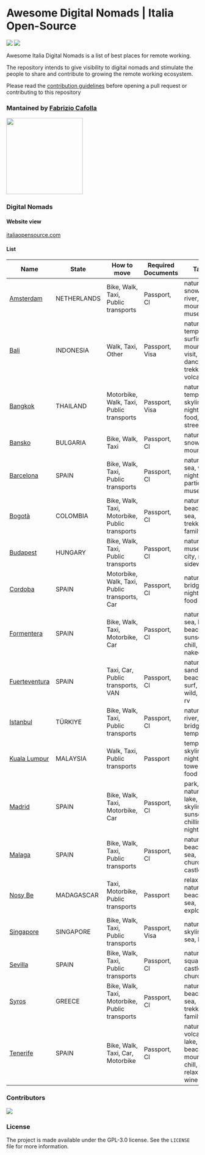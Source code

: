 # Awesome Digital Nomads | Italia Open-Source

<img src='https://img.shields.io/badge/list-19-green'> <img src='https://img.shields.io/github/last-commit/italia-opensource/awesome-italia-opensource/main'>

Awesome Italia Digital Nomads is a list of best places for remote working.

The repository intends to give visibility to digital nomads and stimulate the people to share and contribute to growing the remote working ecosystem.

Please read the [contribution guidelines](https://github.com/italia-opensource/awesome-italia-opensource/blob/main/CONTRIBUTING.md) before opening a pull request or contributing to this repository

### Mantained by [Fabrizio Cafolla](https://github.com/FabrizioCafolla)

<a href="https://opencollective.com/italia-open-source/donate" target="_blank"><img src="https://opencollective.com/italia-open-source/donate/button@2x.png?color=blue" width=200 /></a>

### Digital Nomads

#### Website view

[italiaopensource.com](https://italiaopensource.com/digital-nomads)

#### List

| Name                                                                       | State       | How to move                                    | Required Documents | Tags                                                                       |
| -------------------------------------------------------------------------- | ----------- | ---------------------------------------------- | ------------------ | -------------------------------------------------------------------------- |
| [Amsterdam](https://italiaopensource.com/digital-nomads/amsterdam)         | NETHERLANDS | Bike, Walk, Taxi, Public transports            | Passport, CI       | nature, snow, river, mountain, museums,                                    |
| [Bali](https://italiaopensource.com/digital-nomads/bali)                   | INDONESIA   | Walk, Taxi, Other                              | Passport, Visa     | nature, temples, surfing, mountain, visit, sea, dancing, trekking, volcano |
| [Bangkok](https://italiaopensource.com/digital-nomads/bangkok)             | THAILAND    | Motorbike, Walk, Taxi, Public transports       | Passport, Visa     | nature, temples, skyline, nightlife, food, street food                     |
| [Bansko](https://italiaopensource.com/digital-nomads/bansko)               | BULGARIA    | Bike, Walk, Taxi                               | Passport, CI       | nature, snow, lake, mountain                                               |
| [Barcelona](https://italiaopensource.com/digital-nomads/barcelona)         | SPAIN       | Bike, Walk, Taxi, Public transports            | Passport, CI       | nature, sea, wine, nightlife, parties, museums                             |
| [Bogotà](https://italiaopensource.com/digital-nomads/bogota)               | COLOMBIA    | Bike, Walk, Taxi, Motorbike, Public transports | Passport, CI       | nature, beach, sea, trekking, family                                       |
| [Budapest](https://italiaopensource.com/digital-nomads/budapest)           | HUNGARY     | Bike, Walk, Taxi, Public transports            | Passport, CI       | nature, museum, city, river, sidewalk                                      |
| [Cordoba](https://italiaopensource.com/digital-nomads/cordoba)             | SPAIN       | Motorbike, Walk, Taxi, Public transports, Car  | Passport, CI       | nature, bridge, nightlife, food                                            |
| [Formentera](https://italiaopensource.com/digital-nomads/formentera)       | SPAIN       | Bike, Walk, Taxi, Motorbike, Car               | Passport, CI       | nature, sea, lake, beaches, sunsets, chill, relax, naked                   |
| [Fuerteventura](https://italiaopensource.com/digital-nomads/fuerteventura) | SPAIN       | Taxi, Car, Public transports, VAN              | Passport, CI       | nature, sand, beach, surf, wind, wild, van, rv                             |
| [Istanbul](https://italiaopensource.com/digital-nomads/istanbul)           | TÜRKIYE     | Bike, Walk, Taxi, Public transports            | Passport, CI       | nature, river, bridge, temple                                              |
| [Kuala Lumpur](https://italiaopensource.com/digital-nomads/kuala-lumpur)   | MALAYSIA    | Walk, Taxi, Public transports                  | Passport           | temple, skyline, nightlife, tower, food                                    |
| [Madrid](https://italiaopensource.com/digital-nomads/madrid)               | SPAIN       | Bike, Walk, Taxi, Motorbike, Car               | Passport, CI       | park, nature, lake, city, skyline, sunset, chilling, nightlife             |
| [Malaga](https://italiaopensource.com/digital-nomads/malaga)               | SPAIN       | Bike, Walk, Taxi, Public transports            | Passport, CI       | nature, beach, sea, church, castle                                         |
| [Nosy Be](https://italiaopensource.com/digital-nomads/nosy-be)             | MADAGASCAR  | Taxi, Motorbike, Public transports             | Passport           | relax, nature, beach, sea, exploration                                     |
| [Singapore](https://italiaopensource.com/digital-nomads/singapore)         | SINGAPORE   | Bike, Walk, Taxi, Public transports            | Passport, Visa     | nature, skyline, sea, beach                                                |
| [Sevilla](https://italiaopensource.com/digital-nomads/sevilla)             | SPAIN       | Bike, Walk, Taxi, Public transports            | Passport, CI       | nature, square, castle, church                                             |
| [Syros](https://italiaopensource.com/digital-nomads/syros)                 | GREECE      | Bike, Walk, Taxi, Motorbike, Public transports | Passport, CI       | nature, beach, sea, trekking, family                                       |
| [Tenerife](https://italiaopensource.com/digital-nomads/tenerife)           | SPAIN       | Bike, Walk, Taxi, Car, Motorbike               | Passport, CI       | nature, volcano, lake, sea, beach, mountain, chill, relaxing, wine         |

### Contributors

<a href="https://github.com/italia-opensource/awesome-italia-opensource/graphs/contributors"> <img src="https://contrib.rocks/image?repo=italia-opensource/awesome-italia-opensource" /> </a>

### License

The project is made available under the GPL-3.0 license. See the `LICENSE` file for more information.